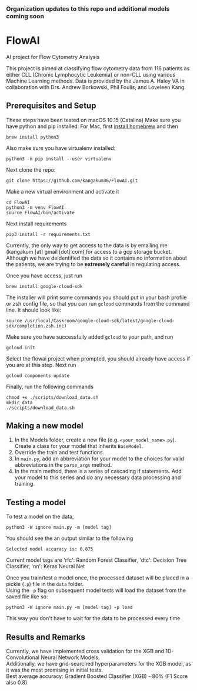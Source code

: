 ### Organization updates to this repo and additional models coming soon

# FlowAI
AI project for Flow Cytometry Analysis </br>

This project is aimed at classifying flow cytometry data from 116 patients as either CLL (Chronic Lymphocytic Leukemia) or non-CLL using various Machine Learning methods.  Data is provided by the James A. Haley VA in collaboration with Drs. Andrew Borkowski, Phil Foulis, and Loveleen Kang.</br>

## Prerequisites and Setup
These steps have been tested on macOS 10.15 (Catalina)
Make sure you have python and pip installed: For Mac, first [install homebrew](https://brew.sh/) and then
```
brew install python3
```
Also make sure you have virtualenv installed: </br>
```
python3 -m pip install --user virtualenv
```

Next clone the repo:</br>
```
git clone https://github.com/kangakum36/FlowAI.git
```
Make a new virtual environment and activate it
```
cd FlowAI
python3 -m venv FlowAI
source FlowAI/bin/activate
```
Next install requirements</br>
```
pip3 install -r requirements.txt
```

Currently, the only way to get access to the data is by emailing me (kangakum [at] gmail [dot] com) for access to a gcp storage bucket.  Although we have deidentified the data so it contains no information about the patients, we are trying to be **extremely careful** in regulating access. </br>

Once you have access, just run
```
brew install google-cloud-sdk
```
The installer will print some commands you should put in your bash profile or zsh config file, so that you can run ```gcloud``` commands from the command line.  It should look like: 
```
source /usr/local/Caskroom/google-cloud-sdk/latest/google-cloud-sdk/completion.zsh.inc)
```
Make sure you have successfully added ```gcloud``` to your path, and run
```
gcloud init
```
Select the flowai project when prompted, you should already have access if you are at this step.
Next run
```
gcloud components update
```
Finally, run the following commands </br>
```
chmod +x ./scripts/download_data.sh
mkdir data
./scripts/download_data.sh
```
## Making a new model
1. In the Models folder, create a new file (e.g. `<your_model_name>.py`).  Create a class for your model that inherits `BaseModel`.
2. Override the train and test functions.</br>
3. In `main.py`, add an abbreviation for your model to the choices for valid abbreviations in the `parse_args` method.</br>
4. In the main method, there is a series of cascading if statements.  Add your model to this series and do any necessary data processing and training.

## Testing a model
To test a model on the data, </br>
```
python3 -W ignore main.py -m [model tag]
```
You should see the an output similar to the following
```
Selected model accuracy is: 0.875
```

Current model tags are 'rfc': Random Forest Classifier, 'dtc': Decision Tree Classifier, 'nn': Keras Neural Net

Once you train/test a model once, the processed dataset will be placed in a pickle (`.p`) file in the `data` folder. </br>
Using the `-p` flag on subsequent model tests will load the dataset from the saved file like so:</br>
```
python3 -W ignore main.py -m [model tag] -p load
```
This way you don't have to wait for the data to be processed every time </br>

## Results and Remarks
Currently, we have implemented cross validation for the XGB and 1D-Convolutional Neural Network Models. </br>
Additionally, we have grid-searched hyperparameters for the XGB model, as it was the most promising in initial tests. </br>
Best average accuracy: Gradient Boosted Classifier (XGB) - 80% (F1 Score also 0.8)
